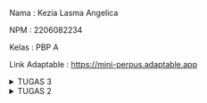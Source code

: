 Nama    : Kezia Lasma Angelica

NPM     : 2206082234

Kelas   : PBP A

Link Adaptable  : https://mini-perpus.adaptable.app

<details>
<summary>TUGAS 3</summary>

1. Apa perbedaan antara form POST dan form GET dalam Django?  
    Method GET dan Post merupakan method yang digunakan untuk mengirim request HTTP ke server. Perbedaanya yaitu terletak pada tampilan URL, dimana GET akan menampilkan request HTTP pada URL, sementara POST tidak menampilkan request HTTP sehingga lebih aman untuk data yang membutuhkan privasi.  
    Contoh:  
    GET     : google.com/search?q=difference+between+post+and+get  
    POST    : https://scele.cs.ui.ac.id/user/profile.php?id=5465 (tidak menampilkan username dan password)  

2. Apa perbedaan utama antara XML, JSON, dan HTML dalam konteks pengiriman data?  
    a. XML     : Menggunakan markup tags sebagai basis sintaksnya. Sifat datanya terstruktur dan memiliki validasi yang kuat sehingga biasanya digunakan untuk konfigurasi aplikasi.
    b. JSON    : Menggunakan format pasangan key dan value. JSON mempunyai struktur yang lebih sederhana dibandingkan XML, namun ukuran datanya jauh lebih efisien sehingga biasanya digunakan untuk pengembangan web yang membutuhkan pertukaran data antara server dan client.
    c. HTML     : HTML juga menggunakan markup tags sebagai basis sintaksnya, namun tujuannya adalah untuk merender tampilan sehingga biasanya digunakan untuk membuat tampilah halaman web  

3. Mengapa JSON sering digunakan dalam pertukaran data antara aplikasi web modern?  
    JSON sering digunakan dalam pertukaran data aplikasi web modern karena formatnya lebih sederhana dan ringkas (menjadi lebih mudah dibaca oleh mesin) sehingga komunikasi pertukaran data dapat berlangsung dengan cepat  

4. Jelaskan bagaimana cara kamu mengimplementasikan checklist di atas secara step-by-step (bukan hanya sekadar mengikuti tutorial).  
    A. Membuat input form untuk menambahkan objek model pada app sebelumnya  
        - Membuat berkas forms.py pada direktori main untuk menginisiasi fields data yang akan dibutuhkan untuk produk. Pada produk saya, saya menggunakan fields name, amount, description, price serta   
        - Menambahkan import HttpResponseRedirect, ProductForm, dan reverse pada views.py
        - Membuat fungsi createProduct dengan parameter request untuk menginisiasi formulir yang menambahkan data produk yang baru diisi pada file tersebut
        - Menambahkan variabel products = Product.objects.all() pada views.py agar seluruh objek Product tersimpan di database
        - Membuka file urls.py di direktori utama untuk melakukan import fungsi create_product serta me-routing path create_product ke urlpatterns
        - Membuat file create_product.html pada templates yang mengextend base.html. File ini akan menginisiasi tampilan untuk "Add Products"  
    B. Menambahkan 5 fungsi views untuk melihat objek yang sudah ditambahkan dalam format HTML, XML, JSON, XML by ID, dan JSON by ID.  
        - Untuk melihat dalam format HTML, buat fungsi baru pada views.py, yaitu create_item dengan request untuk merender request product
        - Kemudian membuat file create_item.html pada templates untuk membuat tampilan page "Add Items"
        - Untuk format HTML dan JSON, impor HttpResponse dan serializers pada views.py, yang dimana serializers berfungsi untuk translater objek ke model XML dan JSON  
        - Membuat fungsi show_xml dan show_JSON yang menerima parameter request dengan melakukan serialize response data ke XML atau JSON
        - Jika ingin melihat objek berdasarkan ID, maka tambahkan fungsi show_xml_by_id dan show_json_by_id dengan menambahkan parameter id kedalam fungsi  
        - Tambahkan fungsi-fungsi yang telah dibuat tadi sebagai import kedalam folder urls.py dan menambahkan path URL fungsi-fungsi tadi kedalam urlpatterns  
    C. Membuat routing URL untuk masing-masing views yang telah ditambahkan pada poin 2.  
    -  Mengimpor fungsi-fungsi yang telah dibuat kedalam urls.py dan menambahkan path url kedalam urlpatterns
    ```python
    from django.urls import path
    from main.views import show_main, create_item, show_xml, show_json, show_xml_by_id, show_json_by_id 

    app_name = 'main'

    urlpatterns = [
        path('', show_main, name='show_main'),
        path('create-item', create_item, name='create_item'),
        path('xml/', show_xml, name='show_xml'), 
        path('json/', show_json, name='show_json'),
        path('xml/<int:id>/', show_xml_by_id, name='show_xml_by_id'),
        path('json/<int:id>/', show_json_by_id, name='show_json_by_id'),  
    ]
    ```  
5. Screenshot Postman  
    A. HTML  
    ![alt text](html.png)
    B. XML  
    ![alt text](xml.png)
    C. JSON  
    ![alt text](json.png)
    D. XML by ID
    ![alt text](xml_2.png)
    E. JSON by ID
    ![alt text](json_1.png)

Referensi:
- https://aws.amazon.com/id/compare/the-difference-between-json-xml/

</details>

<details>
<summary>TUGAS 2</summary>
A.  Checklist

1. Membuat sebuah proyek Django baru:   
    a. Membuat direktori lokal yang kemudian akan menjadi direktori utama  
    b. Menyalakan virtual environment setiap akan membuat proyek baru agar dependencies untuk tiap proyek terisolasi  
    c. Menyiapkan dependencies dalam berkas requirements.txt dan menginstallnya  
    d. Membuat proyek baru dengan command `django-admin startproject`

2. Membuat aplikasi dengan nama main pada proyek tersebut: Menjalankan command `python manage.py startapp main` pada direktori utama dan mendaftarkannya pad settings.py

3. Melakukan routing pada proyek agar dapat menjalankan aplikasi main: Membuat berkas urls.py pada direktori main dan mengisi file tersebut dengan:  
    a. Mengimpor path dari django.urls untuk mendefinisikan pola URL.  
    b. Menggunakan fungsi `show_main` dari modul main.views sebagai tampilan yang akan ditampilkan ketika URL terkait diakses.  
    c. Memberikan app_name untuk memberikan nama unik pada pola URL dalam aplikasi.

4.  Membuat model pada aplikasi main dengan nama Item dan memiliki atribut wajib: Mengisi berkas models.py dengan   
    a. models.Model yaitu kelas dasar yang digunakan untuk mendefinisikan model dalam Django.  
    b. Product yaitu nama model yang ingin didefinisikan.  
    c. Menambahkan atribut seperti nama, harga, dan deskripsi dan mengelompokkan tiap atribut kedalam tipe data yang sesuai seperti CharField, DateField, IntegerField, dan TextField.

5.  Membuat sebuah fungsi pada views.py untuk dikembalikan ke dalam sebuah template HTML yang menampilkan nama aplikasi serta nama dan kelas kamu:  
    a. Mengisi berkas views.py dengan `from django.shortcuts import render`  
    b. Menambahkan fungsi `def show_main(request)` yang mengatur permintaan HTTP dan mengembalikan tampilan yang sesuai.  
    c. Menambahkan "context" yang berisi data yang akan dikirimkan ke tampilan (berupa data nama dan kelas)  
    d. Menambahkan "render" tampilan yang berisi  
        - `request` yang berisi objek permintaan HTTP yang dikirim oleh pengguna.  
        - `main.html` yang berisi berkas template yang akan digunakan untuk me-render tampilan.  
        - `context` yang merupakan dictionary berisi data yang akan diteruskan ke tampilan untuk digunakan dalam penampilan dinamis.

6.  Membuat sebuah routing pada urls.py aplikasi main untuk memetakan fungsi yang telah dibuat pada views.py: Menambahkan isi urls.py pada direktori proyek dengan mengimpor fungsi include dari django.urls dan rute URL dari aplikasi lain untuk diarahkan ke tampilan main melalui variabel urlpatterns

7.  Melakukan deployment ke Adaptable terhadap aplikasi yang sudah dibuat sehingga nantinya dapat diakses oleh teman-temanmu melalui Internet:  
    a. Membuat akun Adaptable dan menyambungkannya dengan akun GitHub  
    b. Membuat "New App" dan menyambungkannya dengan repositori GitHub yang sudah ada dengan memilih "All Repositories" pada proses instalasi  
    c. Memilih repositori yang akan di-deploy ke Adaptable  
    d. Memilih Python App Template sebagai template deployment dan memilih PostgreSQL sebagai tipe basis data yang akan digunakan.  
    e. Menyesuaikan versi Python dengan spesifikasi aplikasi dengan mengecek terlebih dulu versi python melalui penyalaan virtual environment dan menjalankan python --version.  
    f. Menambahkan `python manage.py migrate && gunicorn mini_perpus.wsgi` pada bagian "Start Command"  
    g. Memasukkan nama aplikasi yang akan menjadi domain untuk situs web aplikasi dan mencentang HTTP Listener on PORT  
    h. Klik "Deploy App", kemudian proses deployment akan dimulai


B.  Buatlah bagan yang berisi request client ke web aplikasi berbasis Django beserta responnya dan jelaskan pada bagan tersebut kaitan antara urls.py, views.py, models.py, dan berkas html. 

![alt text](bagan.jpg)  
    Pertama, client akan membuat request ke URL aplikasi Django melalui internet. Kemudian, urls.py akan memetakan request tersebut melalui route yang menghubungkan URL yang diminta dengan fungsi atau kelas tampilan yang akan menanganinya. Lalu, views.py akan menerima permintaan dan memprosesnya sesuai dengan logika aplikasi. Misal dalam halaman profil, views akan memeriksa data pengguna yang diminta dan mempersiapkan data tersebut untuk ditampilkan. Selanjutnya views.py akan berinteraksi dengan models.py untuk mengakses atau memperbarui data di database. Setelah memproses data, views akan menggunakan template HTML yang berisi struktur dan elemen-elemen HTML untuk menyusun halaman web dengan mengisi data yang diperlukan. Setelah halaman web selesai dibuat, aplikasi akan mengirimkannya sebagai respons (response) kembali kepada client yang mengakses URL tersebut melalui internet dengan tampilan yang sesuai dengan request.  

C. Jelaskan mengapa kita menggunakan virtual environment? Apakah kita tetap dapat membuat aplikasi web berbasis Django tanpa menggunakan virtual environment?  
    Virtual environment dibutuhkan untuk mengisolasi dependencies dari suatu proyek, yang dimana dependencies tersebut tercatat pada requirements.txt. Hal ini akan memudahkan developer dalam mengelola berbagai proyek karena tiap proyek akan memiliki environment dan dependenciesnya masing-masing yang sudah terpisah. Sebenarnya, aplikasi web berbasis Django tetap dapat dibuat tanpa menggunakan virtual environment jika hanya dilakukan pada server local. Namun, hal ini akan sulit dilakukan jika kita akan melakukan deploy project menggunakan online hoster karena online hoster perlu menyesuaikan dependencies yang diperlukan proyek dengan mesin hosting.

D. Jelaskan apakah itu MVC, MVT, MVVM dan perbedaan dari ketiganya  
    a. MVC (Model-View-Controller):  
        - Model: Komponen yang mengatur dan mengelola logika aplikasi, data, validasi, dan interaksi.
        - View (Tampilan): Komponen yang mengontrol bagaimana data yang dikelola oleh model akan ditampilkan dengan menyiapkan komponenen-komponen yang akan terlibat seperti text boxes, dropdowns, dan lainnya.
        - Controller (Kontroler): Sebagai penengah dari Model dan View yang bertugas untuk memproses logika dan permintaan yang masuk dan berinteraksi dengan View untuk me-render output.
    b. MVT (Model-View-Template):  
        - Model: Sama seperti dalam Model dalam MVC yang bertugas mengelola data dan aplikasi.
        View (Tampilan): Berperan sebagai pengatur tampilan dengan mengambil data dari model untuk ditampilkan kepada pengguna
        - Template: Mengatur tampilan atau antarmuka pengguna dengan memisahkan kode HTML dari logika aplikasi untuk merancang tampilan yang diisi dengan data dari Model melalui View.
    c. MVVM (Model-View-ViewModel):
    - Model (Model): Sama seperti Model dalam MVC dan MVT yang bertugas mengelola data dan logika aplikasi.
    - View (Tampilan): Bertanggung jawab untuk menyiapkan elemen yang akan ditampilkan dan menerima input dari user.
    - ViewModel (Model Tampilan): Menjadi jembatan antara Model dan View yang mengontrol interaksi dari View  
    d. Perbedaan:  
    Pada MVC, terdapat controller yang mengendalikan Model dan View yang ditulis dengan kode spesifik untuk mengontrol. Sementara pada MVT, terdapat View yang menerima request dan mengembalikan respon dari HTTP dan Controller pada MVT sudah diatur oleh frameworknya sendiri.
    MVT adalah sebuah adaptasi dari MVC yang lebih khusus untuk kerangka kerja Django. Pada MVVM, logika yang digunakan yaitu data-binding, yang memudahkan dalam membuat perubahan pada aplikasi dibanding dengan MVC yang kodenya berlapis-lapis.

</details>